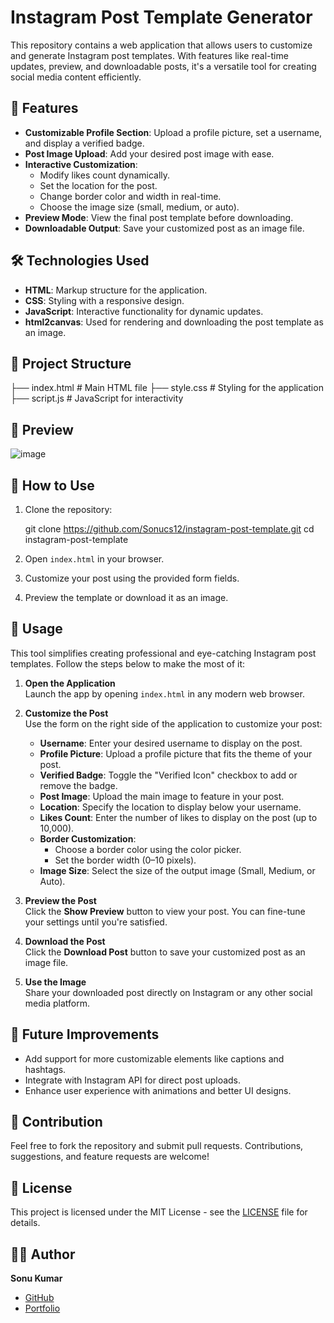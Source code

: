 # Instagram Post Template Generator

This repository contains a web application that allows users to customize and generate Instagram post templates. With features like real-time updates, preview, and downloadable posts, it's a versatile tool for creating social media content efficiently.

## 🚀 Features

- **Customizable Profile Section**: Upload a profile picture, set a username, and display a verified badge.
- **Post Image Upload**: Add your desired post image with ease.
- **Interactive Customization**:
  - Modify likes count dynamically.
  - Set the location for the post.
  - Change border color and width in real-time.
  - Choose the image size (small, medium, or auto).
- **Preview Mode**: View the final post template before downloading.
- **Downloadable Output**: Save your customized post as an image file.

## 🛠️ Technologies Used

- **HTML**: Markup structure for the application.
- **CSS**: Styling with a responsive design.
- **JavaScript**: Interactive functionality for dynamic updates.
- **html2canvas**: Used for rendering and downloading the post template as an image.

## 📂 Project Structure

├── index.html # Main HTML file
├── style.css # Styling for the application
├── script.js # JavaScript for interactivity

## 📸 Preview

![image](https://github.com/user-attachments/assets/8ee96335-b426-45c6-841a-b1a6c9265c30)

## 🌟 How to Use

1. Clone the repository:

   git clone https://github.com/Sonucs12/instagram-post-template.git
   cd instagram-post-template

2. Open `index.html` in your browser.
3. Customize your post using the provided form fields.
4. Preview the template or download it as an image.

## 📘 Usage

This tool simplifies creating professional and eye-catching Instagram post templates. Follow the steps below to make the most of it:

1. **Open the Application**  
   Launch the app by opening `index.html` in any modern web browser.

2. **Customize the Post**  
   Use the form on the right side of the application to customize your post:

   - **Username**: Enter your desired username to display on the post.
   - **Profile Picture**: Upload a profile picture that fits the theme of your post.
   - **Verified Badge**: Toggle the "Verified Icon" checkbox to add or remove the badge.
   - **Post Image**: Upload the main image to feature in your post.
   - **Location**: Specify the location to display below your username.
   - **Likes Count**: Enter the number of likes to display on the post (up to 10,000).
   - **Border Customization**:
     - Choose a border color using the color picker.
     - Set the border width (0–10 pixels).
   - **Image Size**: Select the size of the output image (Small, Medium, or Auto).

3. **Preview the Post**  
   Click the **Show Preview** button to view your post. You can fine-tune your settings until you're satisfied.

4. **Download the Post**  
   Click the **Download Post** button to save your customized post as an image file.

5. **Use the Image**  
   Share your downloaded post directly on Instagram or any other social media platform.

## 🚧 Future Improvements

- Add support for more customizable elements like captions and hashtags.
- Integrate with Instagram API for direct post uploads.
- Enhance user experience with animations and better UI designs.

## 🤝 Contribution

Feel free to fork the repository and submit pull requests. Contributions, suggestions, and feature requests are welcome!

## 📄 License

This project is licensed under the MIT License - see the [LICENSE](LICENSE) file for details.

## 👨‍💻 Author

**Sonu Kumar**

- [GitHub](https://github.com/Sonucs12)
- [Portfolio](https://sonucs-portfolio.netlify.app/)
